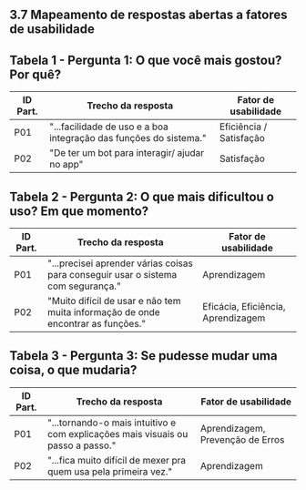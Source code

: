 ## 3.7 Mapeamento de respostas abertas a fatores de usabilidade

## Tabela 1 - Pergunta 1: O que você mais gostou? Por quê?

| ID Part. | Trecho da resposta                                                                 | Fator de usabilidade            |
|----------|-------------------------------------------------------------------------------------|---------------------------------|
| P01      |"...facilidade de uso e a boa integração das funções do sistema."                             | Eficiência / Satisfação           |
| P02      | "De ter um bot para interagir/ ajudar no app" | Satisfação |



## Tabela 2 - Pergunta 2: O que mais dificultou o uso? Em que momento?
| ID Part. | Trecho da resposta                                                                  | Fator de usabilidade                   |
|----------|-------------------------------------------------------------------------------------|----------------------------------------|
| P01      | "...precisei aprender várias coisas para conseguir usar o sistema com segurança."            | Aprendizagem   |
| P02      |"Muito difícil de usar e não tem muita informação de onde encontrar as funções." | Eficácia, Eficiência, Aprendizagem |



## Tabela 3 - Pergunta 3: Se pudesse mudar uma coisa, o que mudaria?
| ID Part. | Trecho da resposta                                                                 | Fator de usabilidade                           |
|----------|-------------------------------------------------------------------------------------|------------------------------------------------|
| P01      |"...tornando-o mais intuitivo e com explicações mais visuais ou passo a passo."               | Aprendizagem, Prevenção de Erros   |
| P02      |  "...fica muito difícil de mexer pra quem usa pela primeira vez." | Aprendizagem  |
          
